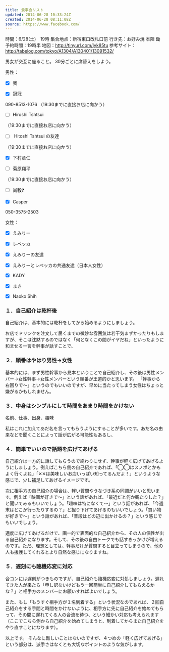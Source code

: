 ```yaml
---
title: 食事会リスト
updated: 2014-06-28 10:33:24Z
created: 2014-06-28 08:11:08Z
source: https://www.facebook.com/
---
```


時間：6/28(土)　19時
集合地点：新宿東口改札口前
行き先：お好み焼 本陣 鋤
予約時間：19時半
地図：http://tinyurl.com/lyk85tu
参考サイト：
http://tabelog.com/tokyo/A1304/A130401/13091532/

男女が交互に座ること。
30分ごとに席替えをしよう。

男性：

- [X] 我

- [X] 冠冠

090-8513-1076
（19:30までに直接お店に向かう）

- [ ] Hiroshi Tshtsui

（19:30までに直接お店に向かう）

- [ ]  Hitoshi Tshtsui の友達

（19:30までに直接お店に向かう）

- [X] 下村章仁

- [ ] 菊原翔平

（19:30までに直接お店に向かう）

- [ ] 尚毅❓

- [X] Casper

050-3575-2503

女性：

- [X] えみりー

- [X] レベッカ

- [X] えみりーの友達

- [X] えみりーとレベッカの共通友達（日本人女性）

- [X] KADY

- [X] まき

- [X] Naoko Shih

### １．自己紹介は乾杯後

自己紹介は、基本的には乾杯をしてから始めるようにしましょう。

お店でドリンクを注文して届くまでの微妙な雰囲気は若干気まずかったりもしますが、そこは沈黙するのではなく「何となくこの間がイヤだね」といったように和ませる一言を幹事が話すことで、

### ２．順番はやはり男性→女性

基本的には、まず男性幹事から見本ということで自己紹介し、その後は男性メンバー→女性幹事→女性メンバーという順番が王道的かと思います。
「幹事から右回りで〜」というのでもいいのですが、早めに当たってしまう女性はちょっと嫌がるかもしれません。

### ３．中身はシンプルにして時間をあまり時間をかけない

名前、仕事、出身、趣味

私はこれに加えてあだ名を言ってもらうようにすることが多いです。あだ名の由来などを聞くことによって話が広がる可能性もあるし、

### ４．簡単でいいので話題を広げてあげる

自己紹介は一方的に話してもらうので終わりにせず、幹事が軽く広げてあげるようにしましょう。例えばこちら側の自己紹介であれば、「◯◯はスノボとかもよく行くよね」「✕✕は美味しいお店いっぱい知ってるんだよ！」というような感じで、少し補足してあげるイメージです。

次に相手方の自己紹介の場合は、軽い質問やうなづき系の同調がいいと思います。例えば「映画が好きで〜」という話があれば、「最近だと何か観たりした？」と聞いてみるもいいでしょう。「趣味は特になくて〜」という話があれば、「今週末はどこか行ったりするの？」と掘り下げてあげるのもいいでしょう。「買い物が好きで〜」という話があれば、「普段はどの辺に出かけるの？」という感じでもいいでしょう。

適度に広げてあげるだけで、画一的で表面的な自己紹介から、その人の個性が出る自己紹介になります。そして、その後の自由トークでも話すきっかけが増えるのです。ただ、理想としては、幹事だけが質問すると目立ってしまうので、他の人も援護してくれるとより自然な感じになりますね。

### ５．遅刻にも臨機応変に対応

合コンには遅刻がつきものですが、自己紹介も臨機応変に対処しましょう。遅れてきた人が来たら「申し訳ないけどもう一回簡単に自己紹介してもらえるかな？」と相手方のメンバーにお願いすればよいでしょう。

また、もし「もうすぐ相手方が１名到着する」という状況なのであれば、２回自己紹介をする手間と時間をかけないように、相手方に先に自己紹介を始めてもらって、その間に遅れてくる人の合流を待つ、という細かい対応も考えられます（ここでこちら側から自己紹介を始めてしまうと、到着してからまた自己紹介をやり直すことになります）。

以上です。
そんなに難しいことはないのですが、４つめの「軽く広げてあげる」という部分は、派手さはなくとも大切なポイントのような気がします。